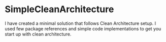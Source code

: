 # SimpleCleanArchitecture
I have created a minimal solution that follows Clean Architecture setup. I used few package references and simple code implementations to get you start up with clean architecture.

